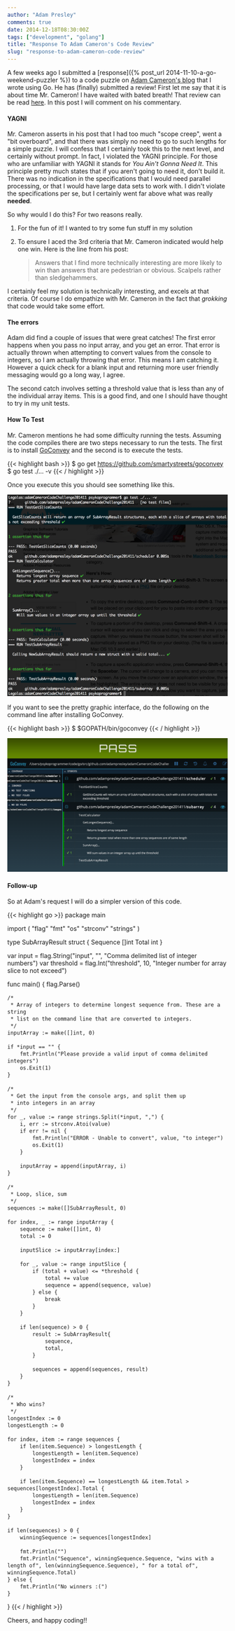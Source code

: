 ```yaml
---
author: "Adam Presley"
comments: true
date: 2014-12-18T08:30:00Z
tags: ["development", "golang"]
title: "Response To Adam Cameron's Code Review"
slug: "response-to-adam-cameron-code-review"
---
```


A few weeks ago I submitted a [response]({% post_url 2014-11-10-a-go-weekend-puzzler %}) to a code puzzle on [Adam Cameron's blog](http://blog.adamcameron.me) that I wrote using Go. He has (finally) submitted a review! First let me say that it is about time Mr. Cameron! I have waited with bated breath! That review can be read [here](http://blog.adamcameron.me/2014/12/weekend-quiz-adam-presleys-answer-go.html). In this post I will comment on his commentary.

<!-- excerpt -->

#### YAGNI
Mr. Cameron asserts in his post that I had too much "scope creep", went a "bit overboard", and that there was simply no need to go to such lengths for a simple puzzle. I will confess that I certainly took this to the next level, and certainly without prompt. In fact, I violated the YAGNI principle. For those who are unfamiliar with YAGNI it stands for *You Ain't Gonna Need It*. This principle pretty much states that if you aren't going to need it, don't build it. There was no indication in the specifications that I would need parallel processing, or that I would have large data sets to work with. I didn't violate the specifications per se, but I certainly went far above what was really **needed**.

So why would I do this? For two reasons really.

1. For the fun of it! I wanted to try some fun stuff in my solution
2. To ensure I aced the 3rd criteria that Mr. Cameron indicated would help one win. Here is the line from his post:

    > Answers that I find more technically interesting are more likely to win than answers that are pedestrian
    > or obvious. Scalpels rather than sledgehammers.

I certainly feel my solution is technically interesting, and excels at that criteria. Of course I do empathize with Mr. Cameron in the fact that *grokking* that code would take some effort.

#### The errors
Adam did find a couple of issues that were great catches! The first error happens when you pass no input array, and you get an error. That error is actually thrown when attempting to convert values from the console to integers, so I am actually throwing that error. This means I am catching it. However a quick check for a blank input and returning more user friendly messaging would go a long way, I agree.

The second catch involves setting a threshold value that is less than any of the individual array items. This is a good find, and one I should have thought to try in my unit tests.

#### How To Test
Mr. Cameron mentions he had some difficulty running the tests. Assuming the code compiles there are two steps necessary to run the tests. The first is to install [GoConvey](https://github.com/smartystreets/goconvey) and the second is to execute the tests.

{{< highlight bash >}}
$ go get https://github.com/smartystreets/goconvey
$ go test ./... -v
{{< / highlight >}}

Once you execute this you should see something like this.

![Screenshot 1](/assets/adampresley/images/posts/adamCameronPuzzle-tests-screenshot1.png)

If you want to see the pretty graphic interface, do the following on the command line after installing GoConvey.

{{< highlight bash >}}
$ $GOPATH/bin/goconvey
{{< / highlight >}}

![Screenshot 2](/assets/adampresley/images/posts/adamCameronPuzzle-tests-screenshot2.png)

#### Follow-up
So at Adam's request I will do a simpler version of this code.

{{< highlight go >}}
package main

import (
    "flag"
    "fmt"
    "os"
    "strconv"
    "strings"
)

type SubArrayResult struct {
    Sequence []int
    Total    int
}

var input = flag.String("input", "", "Comma delimited list of integer numbers")
var threshold = flag.Int("threshold", 10, "Integer number for array slice to not exceed")

func main() {
    flag.Parse()

    /*
     * Array of integers to determine longest sequence from. These are a string
     * list on the command line that are converted to integers.
     */
    inputArray := make([]int, 0)

    if *input == "" {
        fmt.Println("Please provide a valid input of comma delimited integers")
        os.Exit(1)
    }

    /*
     * Get the input from the console args, and split them up
     * into integers in an array
     */
    for _, value := range strings.Split(*input, ",") {
        i, err := strconv.Atoi(value)
        if err != nil {
            fmt.Println("ERROR - Unable to convert", value, "to integer")
            os.Exit(1)
        }

        inputArray = append(inputArray, i)
    }

    /*
     * Loop, slice, sum
     */
    sequences := make([]SubArrayResult, 0)

    for index, _ := range inputArray {
        sequence := make([]int, 0)
        total := 0

        inputSlice := inputArray[index:]

        for _, value := range inputSlice {
            if (total + value) <= *threshold {
                total += value
                sequence = append(sequence, value)
            } else {
                break
            }
        }

        if len(sequence) > 0 {
            result := SubArrayResult{
                sequence,
                total,
            }

            sequences = append(sequences, result)
        }
    }

    /*
     * Who wins?
     */
    longestIndex := 0
    longestLength := 0

    for index, item := range sequences {
        if len(item.Sequence) > longestLength {
            longestLength = len(item.Sequence)
            longestIndex = index
        }

        if len(item.Sequence) == longestLength && item.Total > sequences[longestIndex].Total {
            longestLength = len(item.Sequence)
            longestIndex = index
        }
    }

    if len(sequences) > 0 {
        winningSequence := sequences[longestIndex]

        fmt.Println("")
        fmt.Println("Sequence", winningSequence.Sequence, "wins with a length of", len(winningSequence.Sequence), " for a total of", winningSequence.Total)
    } else {
        fmt.Println("No winners :(")
    }
}
{{< / highlight >}}

Cheers, and happy coding!!

